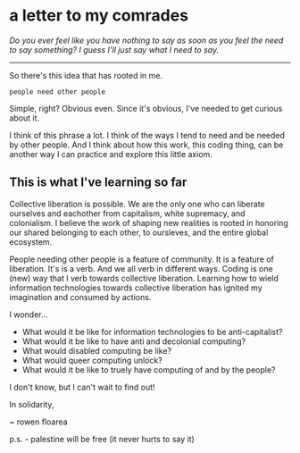 # a letter to my comrades

*Do you ever feel like you have nothing to say as soon as you feel the need to say something? I guess I'll just say what I need to say.*

---

So there's this idea that has rooted in me. 

```
people need other people
```

Simple, right? Obvious even. Since it's obvious, I've needed to get curious about it.

I think of this phrase a lot. I think of the ways I tend to need and be needed by other people. And I think about how this work, this coding thing, can be another way I can practice and explore this little axiom.

## This is what I've learning so far

Collective liberation is possible. We are the only one who can liberate ourselves and eachother from capitalism, white supremacy, and colonialism. I believe the work of shaping new realities is rooted in honoring our shared belonging to each other, to oursleves, and the entire global ecosystem.

People needing other people is a feature of community. It is a feature of liberation. It's is a verb. And we all verb in different ways. Coding is one (new) way that I verb towards collective liberation. Learning how to wield information technologies towards collective liberation has ignited my imagination and consumed by actions.

I wonder...
- What would it be like for information technologies to be anti-capitalist?
- What would it be like to have anti and decolonial computing?
- What would disabled computing be like?
- What would queer computing unlock?
- What would it be like to truely have computing of and by the people?

I don't know, but I can't wait to find out!

In solidarity,

~ rowen floarea

p.s. - palestine will be free (it never hurts to say it)
